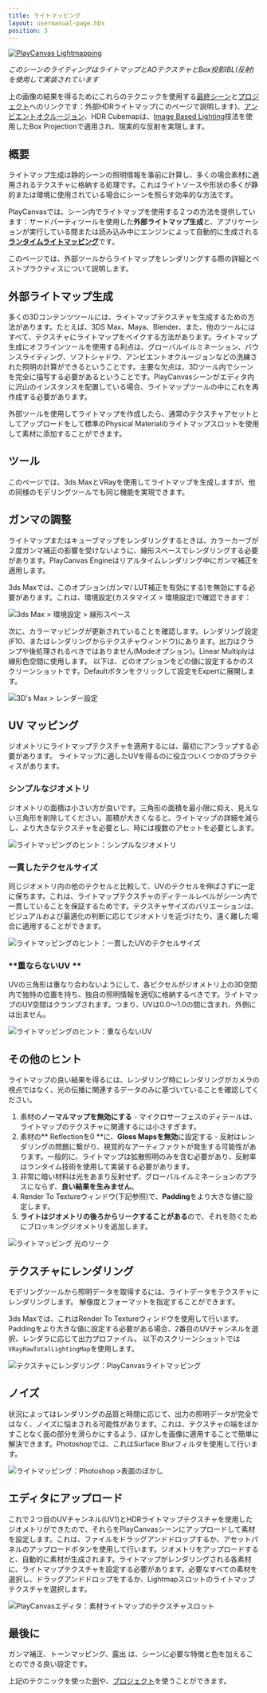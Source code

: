 ```yaml
---
title: ライトマッピング
layout: usermanual-page.hbs
position: 3
---
```


[![PlayCanvas Lightmapping][1]][13]

*このシーンのライティングはライトマップとAOテクスチャとBox投影IBL(反射)を使用して実装されています*

上の画像の結果を得るためにこれらのテクニックを使用する[最終シーン][13]と[プロジェクト][14]へのリンクです：外部HDRライトマップ(このページで説明します)、[アンビエントオクルージョン][12]、HDR Cubemapは、[Image Based Lighting][11]技法を使用したBox Projectionで適用され、現実的な反射を実現します。

## 概要

ライトマップ生成は静的シーンの照明情報を事前に計算し、多くの場合素材に適用されるテクスチャに格納する処理です。これはライトソースや形状の多くが静的または環境に使用されている場合にシーンを照らす効率的な方法です。 

PlayCanvasでは、シーン内でライトマップを使用する２つの方法を提供しています：サードパーティツールを使用した**外部ライトマップ生成**と、アプリケーションが実行している間または読み込み中にエンジンによって自動的に生成される[**ランタイムライトマッピング**][0]です。

このページでは、外部ツールからライトマップをレンダリングする際の詳細とベストプラクティスについて説明します。

## 外部ライトマップ生成

多くの3Dコンテンツツールには、ライトマップテクスチャを生成するための方法があります。たとえば、3DS Max、Maya、Blender、また、他のツールにはすべて、テクスチャにライトマップをベイクする方法があります。ライトマップ生成にオフラインツールを使用する利点は、グローバルイルミネーション、バウンスライティング、ソフトシャドウ、アンビエントオクルージョンなどの洗練された照明の計算ができるということです。主要な欠点は、3Dツール内でシーンを完全に描写する必要があるということです。PlayCanvasシーンがエディタ内に沢山のインスタンスを配置している場合、ライトマップツールの中にこれを再作成する必要があります。 

外部ツールを使用してライトマップを作成したら、通常のテクスチャアセットとしてアップロードをして標準のPhysical Materialのライトマップスロットを使用して素材に添加することができます。 

## ツール

このページでは、3ds MaxとVRayを使用してライトマップを生成しますが、他の同様のモデリングツールでも同じ機能を実現できます。

## ガンマの調整

ライトマップまたはキューブマップをレンダリングするときは、カラーカーブが２度ガンマ補正の影響を受けないように、線形スペースでレンダリングする必要があります。PlayCanvas Engineはリアルタイムレンダリング中にガンマ補正を適用します。

3ds Maxでは、このオプション(ガンマ/ LUT補正を有効にする)を無効にする必要があります。これは、環境設定(カスタマイズ > 環境設定)で確認できます：

![3ds Max > 環境設定 > 線形スペース][2]

次に、カラーマッピングが更新されていることを確認します。レンダリング設定(F10、またはレンダリングからテクスチャウィンドウ)にあります。出力はクランプや後処理されるべきではありません(Modeオプション)。Linear Multiplyは線形色空間に使用します。
以下は、どのオプションをどの値に設定するかのスクリーンショットです。Defaultボタンをクリックして設定をExpertに展開します。

![3D's Max > レンダー設定][3]

## UV マッピング

ジオメトリにライトマップテクスチャを適用するには、最初にアンラップする必要があります。 ライトマップに適したUVを得るのに役立ついくつかのプラクティスがあります。

### **シンプルなジオメトリ**

ジオメトリの面積は小さい方が良いです。三角形の面積を最小限に抑え、見えない三角形を削除してください。面積が大きくなると、ライトマップの詳細を減らし、より大きなテクスチャを必要とし、時には複数のアセットを必要とします。

![ライトマッピングのヒント：シンプルなジオメトリ][4]

### **一貫したテクセルサイズ**

同じジオメトリ内の他のテクセルと比較して、UVのテクセルを伸ばさずに一定に保ちます。これは、ライトマップテクスチャのディテールレベルがシーン内で一貫していることを保証するためです。テクスチャサイズのバリエーションは、ビジュアルおよび最適化の判断に応じてジオメトリを近づけたり、遠く離した場合に適用することができます。

![ライトマッピングのヒント：一貫したUVのテクセルサイズ][5]

### **重ならないUV **

UVの三角形は重なり合わないようにして、各ピクセルがジオメトリ上の3D空間内で独特の位置を持ち、独自の照明情報を適切に格納するべきです。ライトマップのUV空間はクランプされます。つまり、UVは0.0〜1.0の間に含まれ、外側には出ません。

![ライトマッピングのヒント：重ならないUV][6]

## その他のヒント

ライトマップの良い結果を得るには、レンダリング時にレンダリングがカメラの視点ではなく、光の伝播に関連するデータのみに基づいていることを確認してください。

1. 素材の**ノーマルマップを無効にする** - マイクロサーフェスのディテールは、ライトマップのテクスチャに関連するには小さすぎます。
2. 素材の** Reflectionを0 **に、**Gloss Mapsを無効**に設定する - 反射はレンダリングの問題に繋がり、視覚的なアーティファクトが発生する可能性があります。一般的に、ライトマップは拡散照明のみを含む必要があり、反射率はランタイム技術を使用して実装する必要があります。
4. 非常に暗い材料は光をあまり反射せず、グローバルイルミネーションのプラスにならず、**良い結果を生みません**。
5. Render To Textureウィンドウ(下記参照)で、**Padding**をより大きな値に設定します。
6. **ライトはジオメトリの後ろからリークすることがある**ので、それを防ぐためにブロッキングジオメトリを追加します。

![ライトマッピング 光のリーク][8]

## テクスチャにレンダリング

モデリングツールから照明データを取得するには、ライトデータをテクスチャにレンダリングします。 解像度とフォーマットを指定することができます。

3ds Maxでは、これはRender To Textureウィンドウを使用して行います。Paddingをより大きな値に設定する必要がある場合、2番目のUVチャンネルを選択、レンダラに応じて出力プロファイル。 以下のスクリーンショットでは`VRayRawTotalLightingMap`を使用します。

![テクスチャにレンダリング：PlayCanvasライトマッピング][7]

## ノイズ

状況によってはレンダリングの品質と時間に応じて、出力の照明データが完全ではなく、ノイズに悩まされる可能性があります。これは、テクスチャの端をぼかすことなく面の部分を滑らかにするよう、ぼかしを画像に適用することで簡単に解決できます。Photoshopでは、これはSurface Blurフィルタを使用して行います。

![ライトマッピング：Photoshop >表面のぼかし][9]

## エディタにアップロード

これで２つ目のUVチャンネル(UV1)とHDRライトマップテクスチャを使用したジオメトリができたので、それらをPlayCanvasシーンにアップロードして素材を設定します。これは、ファイルをドラッグアンドドロップするか、アセットパネルのアップロードボタンを使用して行います。ジオメトリをアップロードすると、自動的に素材が生成されます。ライトマップがレンダリングされる各素材に、ライトマップテクスチャを設定する必要があります。必要なすべての素材を選択し、ドラッグアンドドロップをするか、Lightmapスロットのライトマップテクスチャを選択します。

![PlayCanvasエディタ：素材ライトマップのテクスチャスロット][10]

## 最後に

ガンマ補正、トーンマッピング、露出 は、シーンに必要な特徴と色を加えることのできる良い設定です。

上記のテクニックを使った[例][13]や、[プロジェクト][14]を使うことができます。

[0]: /user-manual/graphics/lighting/runtime-lightmaps/
[1]: /images/user-manual/graphics/lighting/lightmapping/playcanvas-lightmapping-scene.jpg
[2]: /images/user-manual/graphics/lighting/lightmapping/3ds-max-preferences.png
[3]: /images/user-manual/graphics/lighting/lightmapping/3ds-max-render-settings-color-mapping.png
[4]: /images/user-manual/graphics/lighting/lightmapping/uv-geometry.jpg
[5]: /images/user-manual/graphics/lighting/lightmapping/uv-consistency.jpg
[6]: /images/user-manual/graphics/lighting/lightmapping/uv-overlapping.jpg
[7]: /images/user-manual/graphics/lighting/lightmapping/3ds-max-render-to-texture-window.png
[8]: /images/user-manual/graphics/lighting/lightmapping/lightmapping-light-leak.jpg
[9]: /images/user-manual/graphics/lighting/lightmapping/lightmapping-surface-blur.jpg
[10]: /images/user-manual/graphics/lighting/lightmapping/lightmapping-material-slot.png
[11]: /user-manual/graphics/physical-rendering/image-based-lighting/
[12]: /user-manual/graphics/lighting/ambient-occlusion/
[13]: https://playcanv.as/p/zdkARz26/
[14]: https://playcanvas.com/project/446587/overview/archviz-example
